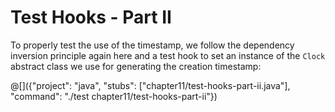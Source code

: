 # Test Hooks - Part II

To properly test the use of the timestamp, we follow the dependency inversion
principle again here and a test hook to set an instance of the `Clock` abstract
class we use for generating the creation timestamp:

@[]({"project": "java", "stubs": ["chapter11/test-hooks-part-ii.java"], "command": "./test chapter11/test-hooks-part-ii"})
